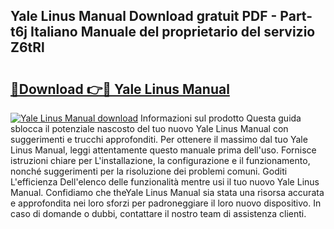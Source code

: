 ## Yale Linus Manual Download gratuit PDF - Part-t6j Italiano Manuale del proprietario del servizio Z6tRl

# <h2><a href="http://dfbjxwn.blite.top/?on=Yale+Linus+Manual">🔗Download 👉🔴 Yale Linus Manual</a></h2>

[![Yale Linus Manual download](https://i.imgur.com/lujVjoI.png)](http://dfbjxwn.blite.top/?on=Yale+Linus+Manual)
Informazioni sul prodotto Questa guida sblocca il potenziale nascosto del tuo nuovo Yale Linus Manual con suggerimenti e trucchi approfonditi. Per ottenere il massimo dal tuo Yale Linus Manual, leggi attentamente questo manuale prima dell'uso. Fornisce istruzioni chiare per L'installazione, la configurazione e il funzionamento, nonché suggerimenti per la risoluzione dei problemi comuni. Goditi L'efficienza Dell'elenco delle funzionalità mentre usi il tuo nuovo Yale Linus Manual. Confidiamo che theYale Linus Manual sia stata una risorsa accurata e approfondita nei loro sforzi per padroneggiare il loro nuovo dispositivo. In caso di domande o dubbi, contattare il nostro team di assistenza clienti.
